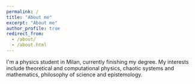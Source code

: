 ```yaml
---
permalink: /
title: "About me"
excerpt: "About me"
author_profile: true
redirect_from: 
  - /about/
  - /about.html
---
```


I'm a physics student in Milan, currently finishing my degree. My interests include theoretical and computational physics, chaotic systems and mathematics, philosophy of science and epistemology.
